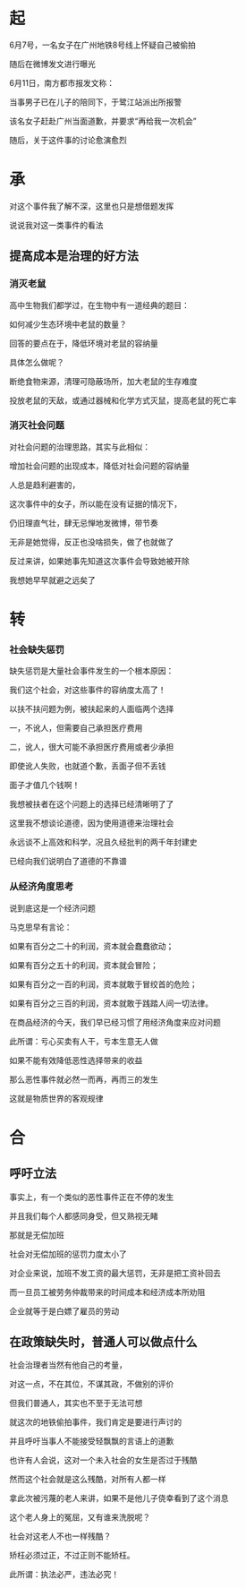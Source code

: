 

# 起

6月7号，一名女子在广州地铁8号线上怀疑自己被偷拍

随后在微博发文进行曝光

6月11日，南方都市报发文称：

当事男子已在儿子的陪同下，于鹭江站派出所报警

该名女子赶赴广州当面道歉，并要求“再给我一次机会”

随后，关于这件事的讨论愈演愈烈

# 承

对这个事件我了解不深，这里也只是想借题发挥

说说我对这一类事件的看法

## 提高成本是治理的好方法

### 消灭老鼠

高中生物我们都学过，在生物中有一道经典的题目：

如何减少生态环境中老鼠的数量？

回答的要点在于，降低环境对老鼠的容纳量

具体怎么做呢？

断绝食物来源，清理可隐蔽场所，加大老鼠的生存难度

投放老鼠的天敌，或通过器械和化学方式灭鼠，提高老鼠的死亡率

### 消灭社会问题

对社会问题的治理思路，其实与此相似：

增加社会问题的出现成本，降低对社会问题的容纳量

人总是趋利避害的，

这次事件中的女子，所以能在没有证据的情况下，

仍旧理直气壮，肆无忌惮地发微博，带节奏

无非是她觉得，反正也没啥损失，做了也就做了

反过来讲，如果她事先知道这次事件会导致她被开除

我想她早早就避之远矣了

# 转

### 社会缺失惩罚

缺失惩罚是大量社会事件发生的一个根本原因：

我们这个社会，对这些事件的容纳度太高了！

以扶不扶问题为例，被扶起来的人面临两个选择

一，不讹人，但需要自己承担医疗费用

二，讹人，很大可能不承担医疗费用或者少承担

即使讹人失败，也就道个歉，丢面子但不丢钱

面子才值几个钱啊！

我想被扶者在这个问题上的选择已经清晰明了了

这里我不想谈论道德，因为使用道德来治理社会

永远谈不上高效和科学，况且久经批判的两千年封建史

已经向我们说明白了道德的不靠谱

### 从经济角度思考

说到底这是一个经济问题

马克思早有言论：

如果有百分之二十的利润，资本就会蠢蠢欲动；

如果有百分之五十的利润，资本就会冒险；

如果有百分之一百的利润，资本就敢于冒绞首的危险；

如果有百分之三百的利润，资本就敢于践踏人间一切法律。

在商品经济的今天，我们早已经习惯了用经济角度来应对问题

此所谓：亏心买卖有人干，亏本生意无人做

如果不能有效降低恶性选择带来的收益

那么恶性事件就必然一而再，再而三的发生

这就是物质世界的客观规律

# 合

## 呼吁立法

事实上，有一个类似的恶性事件正在不停的发生

并且我们每个人都感同身受，但又熟视无睹

那就是无偿加班

社会对无偿加班的惩罚力度太小了

对企业来说，加班不发工资的最大惩罚，无非是把工资补回去

而一旦员工被劳务仲裁带来的时间成本和经济成本所劝阻

企业就等于是白嫖了雇员的劳动

## 在政策缺失时，普通人可以做点什么

社会治理者当然有他自己的考量，

对这一点，不在其位，不谋其政，不做别的评价

但我们普通人，其实也不至于无法可想

就这次的地铁偷拍事件，我们肯定是要进行声讨的

并且呼吁当事人不能接受轻飘飘的言语上的道歉

也许有人会说，这对一个未入社会的女生是否过于残酷

然而这个社会就是这么残酷，对所有人都一样

拿此次被污蔑的老人来讲，如果不是他儿子侥幸看到了这个消息

这个老人身上的冤屈，又有谁来洗脱呢？

社会对这老人不也一样残酷？

矫枉必须过正，不过正则不能矫枉。

此所谓：执法必严，违法必究！



